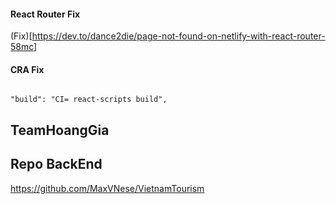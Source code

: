#### React Router Fix

(Fix)[https://dev.to/dance2die/page-not-found-on-netlify-with-react-router-58mc]

#### CRA Fix

```

"build": "CI= react-scripts build",

```
## TeamHoangGia
## Repo BackEnd
https://github.com/MaxVNese/VietnamTourism
